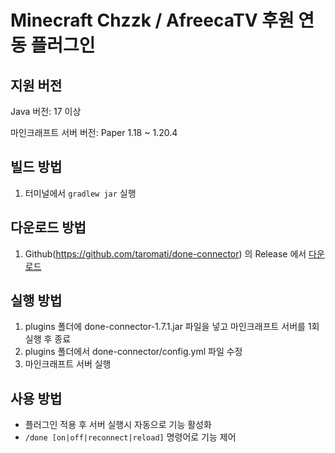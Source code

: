 # Minecraft Chzzk / AfreecaTV 후원 연동 플러그인

## **지원 버전**
Java 버전: 17 이상

마인크래프트 서버 버전: Paper 1.18 ~ 1.20.4

## **빌드 방법**

1. 터미널에서 `gradlew jar` 실행

## **다운로드 방법**
1. Github(https://github.com/taromati/done-connector) 의 Release 에서 [다운로드](https://github.com/taromati/done-connector/releases/download/1.7.1/done-connector-1.7.1.jar)

## **실행 방법**

1. plugins 폴더에 done-connector-1.7.1.jar 파일을 넣고 마인크래프트 서버를 1회 실행 후 종료
2. plugins 폴더에서 done-connector/config.yml 파일 수정
3. 마인크래프트 서버 실행


## **사용 방법**

* 플러그인 적용 후 서버 실행시 자동으로 기능 활성화
* `/done [on|off|reconnect|reload]` 명령어로 기능 제어
